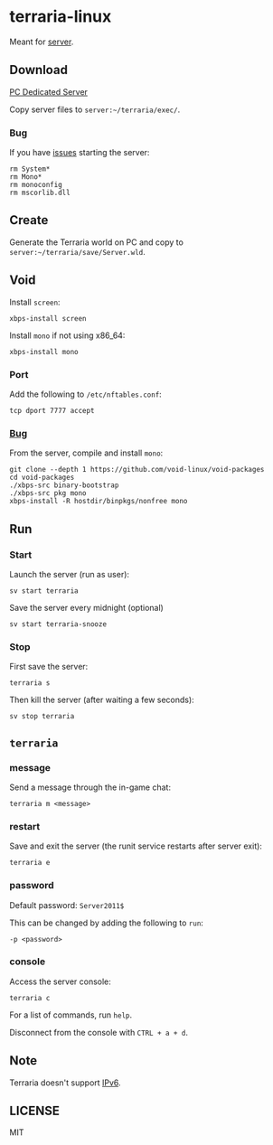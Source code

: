 # terraria-linux

Meant for [server](https://gitlab.com/camj/server).

## Download

[PC Dedicated Server](https://terraria.org/)

Copy server files to `server:~/terraria/exec/`.

### Bug

If you have [issues](https://terraria.fandom.com/wiki/Server#Troubleshooting) starting the server:

```
rm System*
rm Mono*
rm monoconfig
rm mscorlib.dll
```

## Create

Generate the Terraria world on PC and copy to `server:~/terraria/save/Server.wld`.

## Void

Install `screen`:

```
xbps-install screen
```

Install `mono` if not using x86_64:

```
xbps-install mono
```

### Port

Add the following to `/etc/nftables.conf`:

```
tcp dport 7777 accept
```

### [Bug](https://github.com/void-linux/void-packages/issues/46881)

From the server, compile and install `mono`:

```
git clone --depth 1 https://github.com/void-linux/void-packages
cd void-packages
./xbps-src binary-bootstrap
./xbps-src pkg mono
xbps-install -R hostdir/binpkgs/nonfree mono
```

## Run

### Start

Launch the server (run as user):

```
sv start terraria
```

Save the server every midnight (optional)

```
sv start terraria-snooze
```

### Stop

First save the server:

```
terraria s
```

Then kill the server (after waiting a few seconds):

```
sv stop terraria
```

## `terraria`

### message

Send a message through the in-game chat:

```
terraria m <message>
```

### restart

Save and exit the server (the runit service restarts after server exit):

```
terraria e
```

### password

Default password: `Server2011$`

This can be changed by adding the following to `run`:

```
-p <password>
```

### console

Access the server console:

```
terraria c
```

For a list of commands, run `help`.

Disconnect from the console with `CTRL + a + d`.

## Note

Terraria doesn't support
[IPv6](https://forums.terraria.org/index.php?threads/ipv6-support.104448/post-2805121).

## LICENSE

MIT
